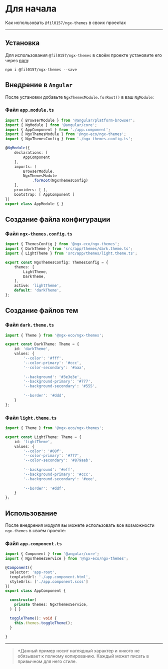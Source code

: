 # Для начала

Как использовать `@fil0157/ngx-themes` в своих проектах

---

## Установка

Для использования `@fil0157/ngx-themes` в своём проекте установите его через [npm](https://www.npmjs.com/package/@fil0157/ngx-themes):

``` 
npm i @fil0157/ngx-themes --save
```

## Внедрение в `Angular`

После установки добавьте ```NgxThemesModule.forRoot()``` в ваш ```NgModule```:

### Файл `app.module.ts`

```typescript
import { BrowserModule } from '@angular/platform-browser';
import { NgModule } from '@angular/core';
import { AppComponent } from './app.component';
import { NgxThemesModule } from '@ngx-eco/ngx-themes';
import { NgxThemesConfig } from './ngx-themes.config.ts';

@NgModule({
    declarations: [
        AppComponent
    ],
    imports: [
        BrowserModule,
        NgxThemesModule
            .forRoot(NgxThemesConfig)
    ],
    providers: [ ],
    bootstrap: [ AppComponent ]
})
export class AppModule { }
```

## Создание файла конфигурации

### Файл `ngx-themes.config.ts`

```typescript
import { ThemesConfig } from '@ngx-eco/ngx-themes';
import { DarkTheme } from 'src/app/themes/dark.theme.ts';
import { LightTheme } from 'src/app/themes/light.theme.ts';

export const NgxThemesConfig: ThemesConfig = {
    themes: [
        LightTheme,
        DarkTheme,
    ],
    active: 'lightTheme',
    default: 'darkTheme',
};
```

## Создание файлов тем

### Файл `dark.theme.ts`

```typescript
import { Theme } from '@ngx-eco/ngx-themes';

export const DarkTheme: Theme = {
    id: 'darkTheme',
    values: {
        '--color': '#fff',
        '--color-primary': '#ccc',
        '--color-secondary': '#aaa',
        
        '--background': '#3e3e3e',
        '--background-primary': '#777',
        '--background-secondary': '#555',
        
        '--border': '#ddd',
    }
};
```

### Файл `light.theme.ts`

```typescript
import { Theme } from '@ngx-eco/ngx-themes';

export const LightTheme: Theme = {
    id: 'lightTheme',
    values: {
        '--color': '#08f',
        '--color-primary': '#777',
        '--color-secondary': '#879aab',
        
        '--background': '#eff',
        '--background-primary': '#ccc',
        '--background-secondary': '#eee',
        
        '--border': '#ddf',
    }
};
```

## Использование

После внедрения модуля вы можете использовать все возможности ```ngx-themes``` в своём проекте:

### Файл `app.component.ts`

```typescript
import { Component } from '@angular/core';
import { NgxThemesService } from '@ngx-eco/ngx-themes';

@Component({
  selector: 'app-root',
  templateUrl: './app.component.html',
  styleUrls: ['./app.component.scss']
})
export class AppComponent {

  constructor(
    private themes: NgxThemesService,
  ) { }

  toggleTheme(): void {
    this.themes.toggleTheme();
  }

}
```

---

> *Данный пример носит наглядный характер и никого не обязывает к полному копированию. Каждый может писать в привычном для него стиле.
